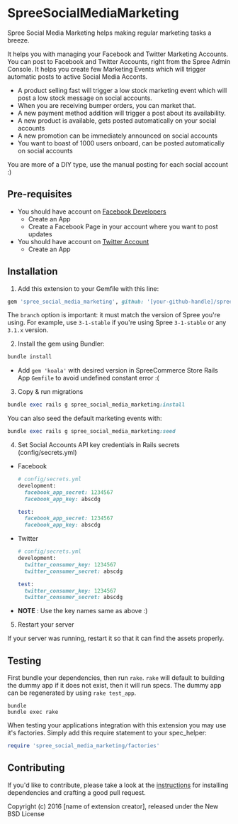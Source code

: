 SpreeSocialMediaMarketing
=========================
Spree Social Media Marketing helps making regular marketing tasks a breeze.

It helps you with managing your Facebook and Twitter Marketing Accounts.
You can post to Facebook and Twitter Accounts, right from the Spree Admin Console.
It helps you create few Marketing Events which will trigger automatic posts to active Social
Media Acconts.
- A product selling fast will trigger a low stock marketing event which
  will post a low stock message on social accounts.
- When you are receiving bumper orders, you can market that.
- A new payment method addition will trigger a post about its
  availability.
- A new product is available, gets posted automatically on your social
  accounts
- A new promotion can be immediately announced on social accounts
- You want to boast of 1000 users onboard, can be posted automatically
  on social accounts

You are more of a DIY type, use the manual posting for each social
account :)

## Pre-requisites

- You should have account on [Facebook Developers](https://developers.facebook.com)
  - Create an App
  - Create a Facebook Page in your account where you want to post
    updates
- You should have account on [Twitter Account](https://apps.twitter.com)
  - Create an App

## Installation

1. Add this extension to your Gemfile with this line:
  ```ruby
  gem 'spree_social_media_marketing', github: '[your-github-handle]/spree-social-media-marketing', branch: 'X-X-stable'
  ```

  The `branch` option is important: it must match the version of Spree you're using.
  For example, use `3-1-stable` if you're using Spree `3-1-stable` or any `3.1.x` version.

2. Install the gem using Bundler:
  ```ruby
  bundle install
  ```

   - Add `gem 'koala'` with desired version in SpreeCommerce Store Rails App `Gemfile` to avoid undefined constant error :(

3. Copy & run migrations
  ```ruby
  bundle exec rails g spree_social_media_marketing:install
  ```

  You can also seed the default marketing events with:

  ```ruby
  bundle exec rails g spree_social_media_marketing:seed
  ```

4. Set Social Accounts API key credentials in Rails secrets (config/secrets.yml)

  - Facebook

    ```ruby
    # config/secrets.yml
    development:
      facebook_app_secret: 1234567
      facebook_app_key: abscdg

    test:
      facebook_app_secret: 1234567
      facebook_app_key: abscdg
    ```

  - Twitter

    ```ruby
    # config/secrets.yml
    development:
      twitter_consumer_key: 1234567
      twitter_consumer_secret: abscdg

    test:
      twitter_consumer_key: 1234567
      twitter_consumer_secret: abscdg
    ```

  - **NOTE** : Use the key names same as above :)

5. Restart your server

  If your server was running, restart it so that it can find the assets properly.


## Testing

First bundle your dependencies, then run `rake`. `rake` will default to building the dummy app if it does not exist, then it will run specs. The dummy app can be regenerated by using `rake test_app`.

```shell
bundle
bundle exec rake
```

When testing your applications integration with this extension you may use it's factories.
Simply add this require statement to your spec_helper:

```ruby
require 'spree_social_media_marketing/factories'
```


## Contributing

If you'd like to contribute, please take a look at the
[instructions](CONTRIBUTING.md) for installing dependencies and crafting a good
pull request.

Copyright (c) 2016 [name of extension creator], released under the New BSD License

